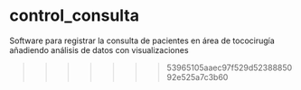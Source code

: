 
# control_consulta
Software para registrar la consulta de pacientes en área de tococirugía añadiendo análisis de datos con visualizaciones
>>>>>>> 53965105aaec97f529d5238885092e525a7c3b60
